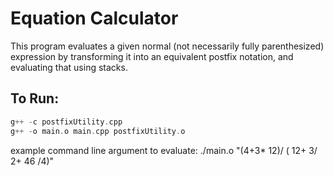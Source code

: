 # Equation Calculator

This program evaluates a given normal (not necessarily fully parenthesized) expression by transforming it into an equivalent postfix notation, and evaluating that using stacks.

## To Run: 
```c++
g++ -c postfixUtility.cpp
g++ -o main.o main.cpp postfixUtility.o
```
example command line argument to evaluate: 
./main.o "(4+3* 12)/ ( 12+ 3/ 2+ 46 /4)"
